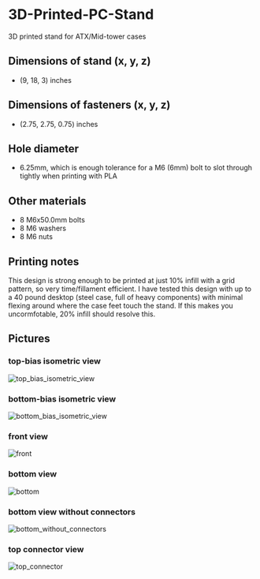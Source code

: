 # 3D-Printed-PC-Stand
3D printed stand for ATX/Mid-tower cases

## Dimensions of stand (x, y, z)
- (9, 18, 3) inches

## Dimensions of fasteners (x, y, z)
- (2.75, 2.75, 0.75) inches

## Hole diameter
- 6.25mm, which is enough tolerance for a M6 (6mm) bolt to slot through tightly when printing with PLA

## Other materials
- 8 M6x50.0mm bolts
- 8 M6 washers
- 8 M6 nuts

## Printing notes
This design is strong enough to be printed at just 10% infill with a grid pattern, so very time/fillament efficient. I have tested this design with up to a 40 pound desktop (steel case, full of heavy components) with minimal flexing around where the case feet touch the stand. If this makes you uncormfotable, 20% infill should resolve this.

## Pictures
### top-bias isometric view
![top_bias_isometric_view](https://github.com/ColeSwinford/3D-Printed-PC-Stand/assets/19520329/f32b2473-6da2-4ff1-85fa-1abc1d32bcb7)

### bottom-bias isometric view
![bottom_bias_isometric_view](https://github.com/ColeSwinford/3D-Printed-PC-Stand/assets/19520329/64f11afa-958d-4a6d-ba54-f1dcc3470135)

### front view
![front](https://github.com/ColeSwinford/3D-Printed-PC-Stand/assets/19520329/09590406-7d89-42ee-a00d-f0095b5059cb)

### bottom view
![bottom](https://github.com/ColeSwinford/3D-Printed-PC-Stand/assets/19520329/1c08ace3-3f39-443a-95a4-3c3ffbdbfaa8)

### bottom view without connectors
![bottom_without_connectors](https://github.com/ColeSwinford/3D-Printed-PC-Stand/assets/19520329/aa178c35-cda2-49f7-afb6-85f3ea3fa694)

### top connector view
![top_connector](https://github.com/ColeSwinford/3D-Printed-PC-Stand/assets/19520329/0fc385a4-bc37-4a88-9d31-61f31e55eab2)
